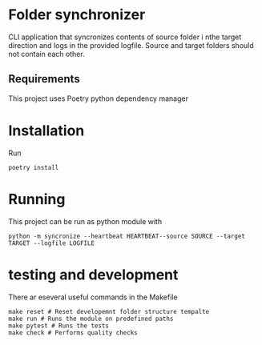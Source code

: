 # Folder synchronizer
CLI application that syncronizes contents of source folder i nthe target direction and logs in the provided logfile. Source and target folders should not contain each other.


## Requirements
This project uses Poetry python dependency manager

# Installation
Run 
```
poetry install 
```

# Running
This project can be run as python module with

```
python -m syncronize --heartbeat HEARTBEAT--source SOURCE --target TARGET --logfile LOGFILE
```

# testing and development
There ar eseveral useful commands in the Makefile

```
make reset # Reset developemnt folder structure tempalte
make run # Runs the module on predefined paths
make pytest # Runs the tests
make check # Performs quality checks
```

